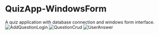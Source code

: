 # QuizApp-WindowsForm
A quiz application with database connection and windows form interface.
![AddQuestionLogin](https://github.com/idrisuluu/QuizApp-WindowsForm/assets/92122521/8dbf6256-a305-4da6-adbd-8bc2caa80814)
![QuestionCrud](https://github.com/idrisuluu/QuizApp-WindowsForm/assets/92122521/57c75827-0067-4933-afec-4a7acb61a7d1)
![UserAnswer](https://github.com/idrisuluu/QuizApp-WindowsForm/assets/92122521/bfe2f3aa-af72-4510-a0bc-12afb49d8eb6)
